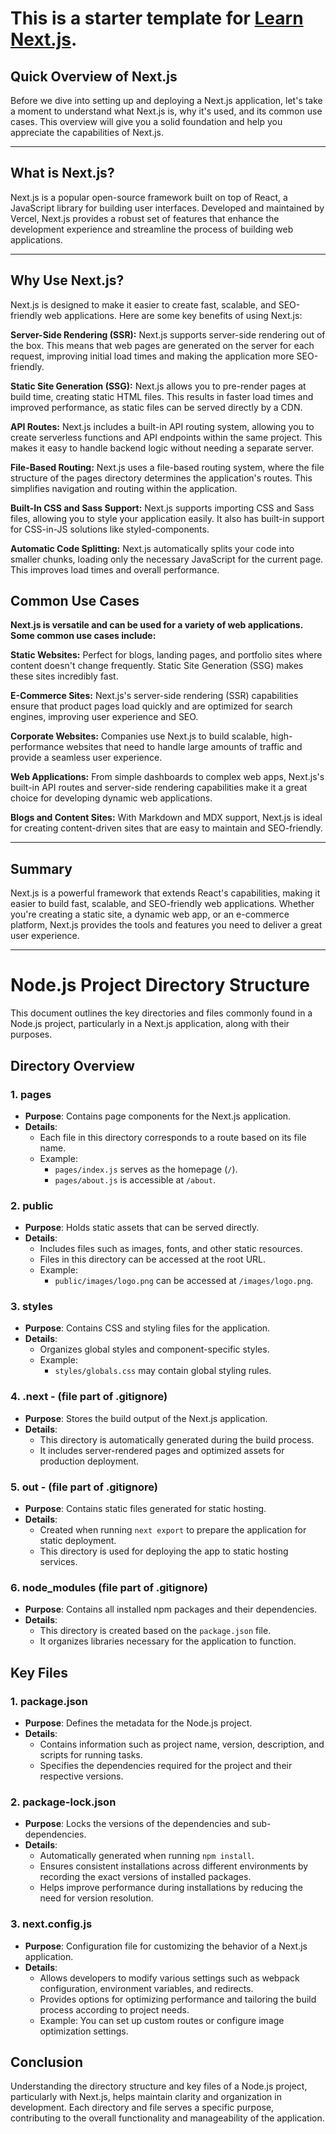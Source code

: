 This is a starter template for [Learn Next.js](https://nextjs.org/learn).
=======

## Quick Overview of Next.js ##

Before we dive into setting up and deploying a Next.js application, let's take a moment to understand what Next.js is, why it's used, and its common use cases. This overview will give you a solid foundation and help you appreciate the capabilities of Next.js.

---

## What is Next.js? ##
Next.js is a popular open-source framework built on top of React, a JavaScript library for building user interfaces. Developed and maintained by Vercel, Next.js provides a robust set of features that enhance the development experience and streamline the process of building web applications.

---

## Why Use Next.js? ##
Next.js is designed to make it easier to create fast, scalable, and SEO-friendly web applications. Here are some key benefits of using Next.js:

**Server-Side Rendering (SSR):** Next.js supports server-side rendering out of the box. This means that web pages are generated on the server for each request, improving initial load times and making the application more SEO-friendly.

**Static Site Generation (SSG):** Next.js allows you to pre-render pages at build time, creating static HTML files. This results in faster load times and improved performance, as static files can be served directly by a CDN.

**API Routes:** Next.js includes a built-in API routing system, allowing you to create serverless functions and API endpoints within the same project. This makes it easy to handle backend logic without needing a separate server.

**File-Based Routing:** Next.js uses a file-based routing system, where the file structure of the pages directory determines the application's routes. This simplifies navigation and routing within the application.

**Built-In CSS and Sass Support:** Next.js supports importing CSS and Sass files, allowing you to style your application easily. It also has built-in support for CSS-in-JS solutions like styled-components.

**Automatic Code Splitting:** Next.js automatically splits your code into smaller chunks, loading only the necessary JavaScript for the current page. This improves load times and overall performance.

## Common Use Cases ##

**Next.js is versatile and can be used for a variety of web applications. Some common use cases include:**

**Static Websites:** Perfect for blogs, landing pages, and portfolio sites where content doesn't change frequently. Static Site Generation (SSG) makes these sites incredibly fast.

**E-Commerce Sites:** Next.js's server-side rendering (SSR) capabilities ensure that product pages load quickly and are optimized for search engines, improving user experience and SEO.

**Corporate Websites:** Companies use Next.js to build scalable, high-performance websites that need to handle large amounts of traffic and provide a seamless user experience.

**Web Applications:** From simple dashboards to complex web apps, Next.js's built-in API routes and server-side rendering capabilities make it a great choice for developing dynamic web applications.

**Blogs and Content Sites:** With Markdown and MDX support, Next.js is ideal for creating content-driven sites that are easy to maintain and SEO-friendly.

---

## Summary ##

Next.js is a powerful framework that extends React's capabilities, making it easier to build fast, scalable, and SEO-friendly web applications. Whether you're creating a static site, a dynamic web app, or an e-commerce platform, Next.js provides the tools and features you need to deliver a great user experience.

---

# Node.js Project Directory Structure

This document outlines the key directories and files commonly found in a Node.js project, particularly in a Next.js application, along with their purposes.

## Directory Overview

### 1. **pages**
- **Purpose**: Contains page components for the Next.js application.
- **Details**: 
  - Each file in this directory corresponds to a route based on its file name.
  - Example: 
    - `pages/index.js` serves as the homepage (`/`).
    - `pages/about.js` is accessible at `/about`.

### 2. **public**
- **Purpose**: Holds static assets that can be served directly.
- **Details**: 
  - Includes files such as images, fonts, and other static resources.
  - Files in this directory can be accessed at the root URL.
  - Example: 
    - `public/images/logo.png` can be accessed at `/images/logo.png`.

### 3. **styles**
- **Purpose**: Contains CSS and styling files for the application.
- **Details**: 
  - Organizes global styles and component-specific styles.
  - Example: 
    - `styles/globals.css` may contain global styling rules.

### 4. **.next** - (file part of .gitignore)
- **Purpose**: Stores the build output of the Next.js application.
- **Details**: 
  - This directory is automatically generated during the build process.
  - It includes server-rendered pages and optimized assets for production deployment.

### 5. **out** - (file part of .gitignore)
- **Purpose**: Contains static files generated for static hosting.
- **Details**: 
  - Created when running `next export` to prepare the application for static deployment.
  - This directory is used for deploying the app to static hosting services.

### 6. **node_modules** (file part of .gitignore)
- **Purpose**: Contains all installed npm packages and their dependencies.
- **Details**: 
  - This directory is created based on the `package.json` file.
  - It organizes libraries necessary for the application to function.

## Key Files

### 1. **package.json**
- **Purpose**: Defines the metadata for the Node.js project.
- **Details**: 
  - Contains information such as project name, version, description, and scripts for running tasks.
  - Specifies the dependencies required for the project and their respective versions.

### 2. **package-lock.json**
- **Purpose**: Locks the versions of the dependencies and sub-dependencies.
- **Details**: 
  - Automatically generated when running `npm install`.
  - Ensures consistent installations across different environments by recording the exact versions of installed packages.
  - Helps improve performance during installations by reducing the need for version resolution.

### 3. **next.config.js**
- **Purpose**: Configuration file for customizing the behavior of a Next.js application.
- **Details**: 
  - Allows developers to modify various settings such as webpack configuration, environment variables, and redirects.
  - Provides options for optimizing performance and tailoring the build process according to project needs.
  - Example: You can set up custom routes or configure image optimization settings.

## Conclusion

Understanding the directory structure and key files of a Node.js project, particularly with Next.js, helps maintain clarity and organization in development. Each directory and file serves a specific purpose, contributing to the overall functionality and manageability of the application.
